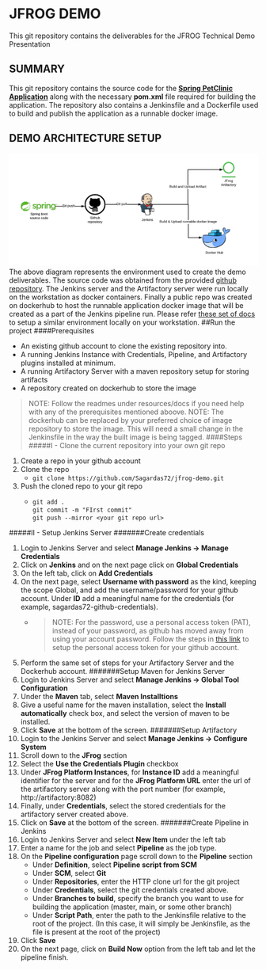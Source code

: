 # JFROG DEMO
This git repository contains the deliverables for the JFROG Technical Demo Presentation
## SUMMARY
This git repository contains the source code for the [**Spring PetClinic Application**](https://github.com/spring-projects/spring-petclinic) along with the necessary **pom.xml** file required for building the application. The repository also contains a Jenkinsfile and a Dockerfile used to build and publish the application as a runnable docker image.
## DEMO ARCHITECTURE SETUP
![Preview1](./resources/images/Jfrog-demo-arch.png)
The above diagram represents the environment used to create the demo deliverables. The source code was obtained from the provided [github repository](https://github.com/spring-projects/spring-petclinic). The Jenkins server and the Artifactory server were run locally on the workstation as docker containers. Finally a public repo was created on dockerhub to host the runnable application docker image that will be created as a part of the Jenkins pipeline run.
Please refer [these set of docs](./resources/docs/getting-started.md) to setup a similar environment locally on your workstation.
##Run the project
####Prerequisites
- An existing github account to clone the existing repository into.
- A running Jenkins Instance with Credentials, Pipeline, and Artifactory plugins installed at minimum.
- A running Artifactory Server with a maven repository setup for storing artifacts
- A repository created on dockerhub to store the image
> NOTE: Follow the readmes under resources/docs if you need help with any of the prerequisites mentioned aboove.
> NOTE: The dockerhub can be replaced by your preferred choice of image repository to store the image. This will need a small change in the Jenkinsfile in the way the built image is being tagged.
####Steps
#####I - Clone the current repository into your own git repo
1. Create a repo in your github account
2. Clone the repo 
   - ```git clone https://github.com/Sagardas72/jfrog-demo.git```
3. Push the cloned repo to your git repo 
   - ```
     git add .
	 git commit -m "FIrst commit"
	 git push --mirror <your git repo url>
	 ```
#####II - Setup Jenkins Server
#######Create credentials
1. Login to Jenkins Server and select **Manage Jenkins -> Manage Credentials**
2. Click on **Jenkins** and on the next page click on **Global Credentials**
3. On the left tab, click on **Add Credentials**
4. On the next page, select **Username with password** as the kind, keeping the scope Global, and add the username/password for your github account. Under **ID** add a meaningful name for the credentials (for example, sagardas72-github-credentials). 
   - > NOTE: For the password, use a personal access token (PAT), instead of your password, as github has moved away from using your account password. Follow the steps in [this link](https://docs.github.com/en/authentication/keeping-your-account-and-data-secure/creating-a-personal-access-token) to setup the personal access token for your github account.
5. Perform the same set of steps for your Artifactory Server and the Dockerhub account.
#######Setup Maven for Jenkins Server
1. Login to Jenkins Server and select **Manage Jenkins -> Global Tool Configuration**
2. Under the **Maven** tab, select **Maven Installtions**
3. Give a useful name for the maven installation, select the **Install automatically** check box, and select the version of maven to be installed.
4. Click **Save** at the bottom of the screen.
#######Setup Artifactory
1. Login to the Jenkins Server and select **Manage Jenkins -> Configure System**
2. Scroll down to the **JFrog** section
3. Select the **Use the Credentials Plugin** checkbox
4. Under **JFrog Platform Instances**, for **Instance ID** add a meaningful identifier for the server and for the **JFrog Platform URL** enter the url of the artifactory server along with the port number (for example, http://artifactory:8082)
5. Finally, under **Credentials**, select the stored credentials for the artifactory server created above.
6. Click on **Save** at the bottom of the screen.
#######Create Pipeline in Jenkins
1. Login to Jenkins Server and select **New Item** under the left tab
2. Enter a name for the job and select **Pipeline** as the job type.
3. On the **Pipeline configuration** page scroll down to the **Pipeline** section
   - Under **Definition**, select **Pipeline script from SCM**
   - Under **SCM**, select **Git**
   - Under **Repositories**, enter the HTTP clone url for the git project
   - Under **Credentials**, select the git credentials created above. 
   - Under **Branches to build**, specify the branch you want to use for building the application (master, main, or some other branch)
   - Under **Script Path**, enter the path to the Jenkinsfile relative to the root of the project. (In this case, it will simply be Jenkinsfile, as the file is present at the root of the project)
4. Click **Save**
5. On the next page, click on **Build Now** option from the left tab and let the pipeline finish.